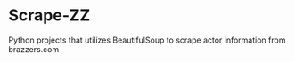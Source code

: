 # Scrape-ZZ
Python projects that utilizes BeautifulSoup to scrape actor information from brazzers.com

